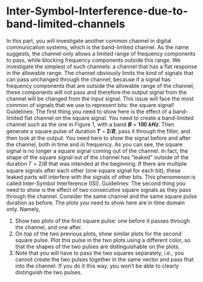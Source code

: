 # Inter-Symbol-Interference-due-to-band-limited-channels
In this part, you will investigate another common channel in digital communication systems, which is the 
band-limited channel. As the name suggests, the channel only allows a limited range of frequency 
components to pass, while blocking frequency components outside this range. We investigate the simplest of 
such channels: a channel that has a flat response in the allowable range. 
The channel obviously limits the kind of signals that can pass unchanged through the channel, because if a 
signal has frequency components that are outside the allowable range of the channel, these components will 
not pass and therefore the output signal from the channel will be changed from the input signal. This issue 
will face the most common of signals that we use to represent bits: the square signal!
Guidelines: The first thing you need to show here is the effect of a band-limited flat channel on the square 
signal. You need to create a band-limited channel such as the one in Figure 1, with a band 𝑩 = 𝟏𝟎𝟎 𝒌𝑯𝒛. 
Then generate a square pulse of duration 𝑻 = 𝟐/𝑩, pass it through the filter, and then look at the output. 
You need here to show the signal before and after the channel, both in time and in frequency.
As you can see, the square signal is no longer a square signal coming out of the channel. In fact, the shape of 
the square signal out of the channel has “leaked” outside of the duration 𝑇 = 2/𝐵 that was intended at the 
beginning. If there are multiple square signals after each other (one square signal for each bit), these leaked 
parts will interfere with the signals of other bits. This phenomenon is called Inter-Symbol Interference (ISI).
Guidelines: The second thing you need to show is the effect of two consecutive square signals as they pass 
through the channel. Consider the same channel and the same square pulse duration as before. The plots
you need to show here are in time domain only. Namely, 
1. Show two plots of the first square pulse: one before it passes through the channel, and one after.
2. On top of the two previous plots, show similar plots for the second square pulse. Plot this pulse in 
the two plots using a different color, so that the shapes of the two pulses are distinguishable on 
the plots.
3. Note that you will have to pass the two squares separately, i.e., you cannot create the two pulses 
together in the same vector and pass that into the channel. If you do it this way, you won’t be able 
to clearly distinguish the two pulses. 
